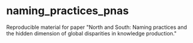 # naming_practices_pnas
Reproducible material for paper "North and South: Naming practices and the hidden dimension of global disparities in knowledge production."
